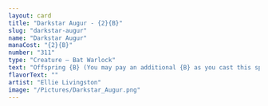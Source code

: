 ```yaml
---
layout: card
title: "Darkstar Augur - {2}{B}"
slug: "darkstar-augur"
name: "Darkstar Augur"
manaCost: "{2}{B}"
number: "311"
type: "Creature — Bat Warlock"
text: "Offspring {B} (You may pay an additional {B} as you cast this spell. If you do, when this creature enters, create a 1/1 token copy of it.)\nFlying\nAt the beginning of your upkeep, reveal the top card of your library and put that card into your hand. You lose life equal to its mana value."
flavorText: ""
artist: "Ellie Livingston"
image: "/Pictures/Darkstar_Augur.png"
---
```


